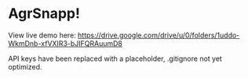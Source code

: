 # AgrSnapp!

View live demo here: https://drive.google.com/drive/u/0/folders/1uddo-WkmDnb-xfVXIR3-bJIFQRAuumD8


API keys have been replaced with a placeholder, .gitignore not yet optimized.
